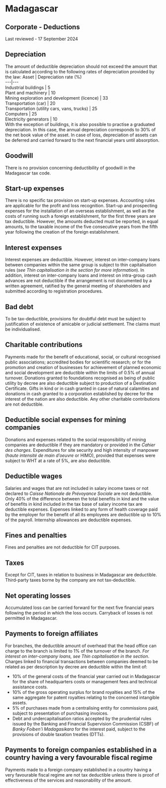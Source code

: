# Madagascar
## Corporate - Deductions
Last reviewed - 17 September 2024
## Depreciation
The amount of deductible depreciation should not exceed the amount that is calculated according to the following rates of depreciation provided by the law:
Asset | Depreciation rate (%)  
---|---  
Industrial buildings | 5  
Plant and machinery | 10  
Mining exploration and development (licence) | 33  
Transportation (car) | 20  
Transportation (utility cars, vans, trucks) | 25  
Computers | 25  
Electricity generators | 10  
With the exception of buildings, it is also possible to practise a graduated depreciation. In this case, the annual depreciation corresponds to 30% of the net book value of the asset.
In case of loss, depreciation of assets can be deferred and carried forward to the next financial years until absorption.
## Goodwill
There is no provision concerning deductibility of goodwill in the Madagascar tax code.
## Start-up expenses
There is no specific tax provision on start-up expenses. Accounting rules are applicable for the profit and loss recognition.
Start-up and prospecting expenses for the installation of an overseas establishment, as well as the costs of running such a foreign establishment, for the first three years are tax deductible. However, the amounts deducted must be reported, in equal amounts, to the taxable income of the five consecutive years from the fifth year following the creation of the foreign establishment.
## Interest expenses
Interest expenses are deductible. However, interest on inter-company loans between companies within the same group is subject to thin capitalisation rules (_see Thin capitalisation in the_ _section for more information_). In addition, interest on inter-company loans and interest on intra-group cash advances are not deductible if the arrangement is not documented by a written agreement, ratified by the general meeting of shareholders and submitted according to registration procedures.
## Bad debt
To be tax-deductible, provisions for doubtful debt must be subject to justification of existence of amicable or judicial settlement. The claims must be individualised.
## Charitable contributions
Payments made for the benefit of educational, social, or cultural recognised public associations; accredited bodies for scientific research; or for the promotion and creation of businesses for achievement of planned economic and social development are deductible within the limits of 0.5% of annual turnover.
Donations granted to foundations recognised as being of public utility by decree are also deductible subject to production of a Destination Certificate.
Gifts in kind or in cash granted in case of natural calamities and donations in cash granted to a corporation established by decree for the interest of the nation are also deductible.
Any other charitable contributions are not deductible.
## Deductible social expenses for mining companies
Donations and expenses related to the social responsibility of mining companies are deductible if they are mandatory or provided in the _Cahier des charges_.
Expenditures for site security and high intensity of manpower (_haute intensité de main d’oeuvre_ or HIMO), provided that expenses were subject to WHT at a rate of 5%, are also deductible.
## Deductible wages
Salaries and wages that are not included in salary income taxes or not declared to _Caisse Nationale de Prévoyance Sociale_ are not deductible.
Only 40% of the difference between the total benefits in kind and the value of benefits in kind included in the tax base of salary income tax are deductible expenses.
Expenses linked to any form of health coverage paid by the employer for the benefit of all its employees are deductible up to 10% of the payroll.
Internship allowances are deductible expenses.
## Fines and penalties
Fines and penalties are not deductible for CIT purposes.
## Taxes
Except for CIT, taxes in relation to business in Madagascar are deductible.
Third-party taxes borne by the company are not tax-deductible.
## Net operating losses
Accumulated loss can be carried forward for the next five financial years following the period in which the loss occurs. Carryback of losses is not permitted in Madagascar.
## Payments to foreign affiliates
For branches, the deductible amount of overhead that the head office can charge to the branch is limited to 1% of the turnover of the branch. _For interest on inter-company loans, see Thin capitalisation in the_ _section_.
Charges linked to financial transactions between companies deemed to be related as per description by decree are deductible within the limit of:
  * 10% of the general costs of the financial year carried out in Madagascar for the share of headquarters costs or management fees and technical assistance costs.
  * 10% of the gross operating surplus for brand royalties and 15% of the same aggregate for patent royalties relating to the concerned intangible assets.
  * 5% of purchases made from a centralising entity for commissions paid, subject to presentation of purchasing invoices.
  * Debt and undercapitalisation ratios accepted by the prudential rules issued by the Banking and Financial Supervision Commission (CSBF) of _Banky Foiben'i Madagasikara_ for the interest paid, subject to the provisions of double taxation treaties (DTTs).


## Payments to foreign companies established in a country having a very favourable fiscal regime
Payments made to a foreign company established in a country having a very favourable fiscal regime are not tax deductible unless there is proof of effectiveness of the services and reasonability of the amount.
